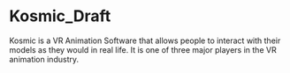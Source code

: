 # Kosmic_Draft
 


Kosmic is a VR Animation Software that allows people to interact with their models as they would in real life.  It is one of three major players in the VR animation industry.  
